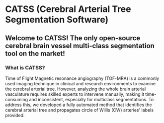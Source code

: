 # CATSS (Cerebral Arterial Tree Segmentation Software)

<h2> Welcome to CATSS! The only open-source cerebral brain vessel multi-class segmentation tool on the market! <img 
 </h2>

 <h3> What is CATSS?</h3>
 
 Time of Flight Magnetic resonance angiography (TOF-MRA) is a commonly used imaging technique in clinical and research environments to examine the cerebral arterial tree. However, analyzing the whole brain arterial vasculature requires skilled experts to intervene manually, making it time-consuming and inconsistent, especially for multiclass segmentations. To address this, we developed a fully automated method that identifies the cerebral arterial tree and propagates circle of Willis (CW) arteries' labels provided.
 
